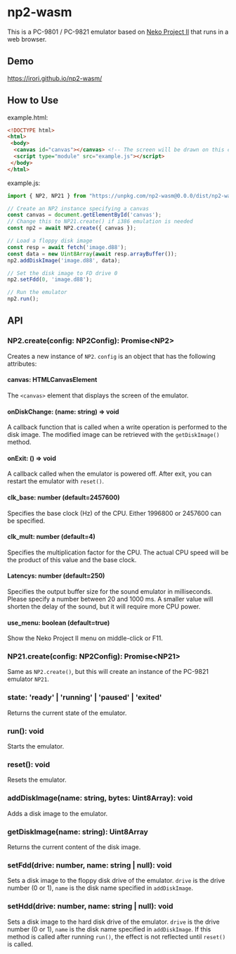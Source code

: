 # np2-wasm

This is a PC-9801 / PC-9821 emulator based on [Neko Project II](http://www.yui.ne.jp/np2/) that runs in a web browser.

## Demo

https://irori.github.io/np2-wasm/

## How to Use

example.html:

```html
<!DOCTYPE html>
<html>
 <body>
  <canvas id="canvas"></canvas> <!-- The screen will be drawn on this canvas -->
  <script type="module" src="example.js"></script>
 </body>
</html>
```

example.js:

```js
import { NP2, NP21 } from "https://unpkg.com/np2-wasm@0.0.0/dist/np2-wasm.js";

// Create an NP2 instance specifying a canvas
const canvas = document.getElementById('canvas');
// Change this to NP21.create() if i386 emulation is needed
const np2 = await NP2.create({ canvas });

// Load a floppy disk image
const resp = await fetch('image.d88');
const data = new Uint8Array(await resp.arrayBuffer());
np2.addDiskImage('image.d88', data);

// Set the disk image to FD drive 0
np2.setFdd(0, 'image.d88');

// Run the emulator
np2.run();
```

## API
### NP2.create(config: NP2Config): Promise\<NP2>
Creates a new instance of `NP2`. `config` is an object that has the following attributes:

#### canvas: HTMLCanvasElement
The `<canvas>` element that displays the screen of the emulator.

#### onDiskChange: (name: string) => void
A callback function that is called when a write operation is performed to the disk image.
The modified image can be retrieved with the `getDiskImage()` method.

#### onExit: () => void
A callback called when the emulator is powered off.
After exit, you can restart the emulator with `reset()`.

#### clk_base: number (default=2457600)
Specifies the base clock (Hz) of the CPU. Either 1996800 or 2457600 can be specified.

#### clk_mult: number (default=4)
Specifies the multiplication factor for the CPU. The actual CPU speed will be the product of this value and the base clock.

#### Latencys: number (default=250)
Specifies the output buffer size for the sound emulator in milliseconds. Please specify a number between 20 and 1000 ms.
A smaller value will shorten the delay of the sound, but it will require more CPU power.

#### use_menu: boolean (default=true)
Show the Neko Project II menu on middle-click or F11.

### NP21.create(config: NP2Config): Promise\<NP21>
Same as `NP2.create()`, but this will create an instance of the PC-9821 emulator `NP21`.

### state: 'ready' | 'running' | 'paused' | 'exited'
Returns the current state of the emulator.

### run(): void
Starts the emulator.

### reset(): void
Resets the emulator.

### addDiskImage(name: string, bytes: Uint8Array): void
Adds a disk image to the emulator.

### getDiskImage(name: string): Uint8Array
Returns the current content of the disk image.

### setFdd(drive: number, name: string | null): void
Sets a disk image to the floppy disk drive of the emulator.
`drive` is the drive number (0 or 1), `name` is the disk name specified in `addDiskImage`.

### setHdd(drive: number, name: string | null): void
Sets a disk image to the hard disk drive of the emulator.
`drive` is the drive number (0 or 1), `name` is the disk name specified in `addDiskImage`.
If this method is called after running `run()`, the effect is not reflected until `reset()` is called.
